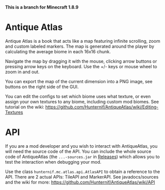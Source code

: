 **This is a branch for Minecraft 1.8.9**

Antique Atlas
=============

Antique Atlas is a book that acts like a map featuring infinite scrolling, zoom and custom labeled markers. The map is generated around the player by calculating the average biome in each 16x16 chunk.

Navigate the map by dragging it with the mouse, clicking arrow buttons or pressing arrow keys on the keyboard. Use the +/- keys or mouse wheel to zoom in and out.

You can export the map of the current dimension into a PNG image, see buttons on the right side of the GUI.

You can edit the configs to set which biome uses what texture, or even assign your own textures to any biome, including custom mod biomes. See tutorial on the wiki: https://github.com/Hunternif/AntiqueAtlas/wiki/Editing-Textures

API
===

If you are a mod developer and you wish to interact with AntiqueAtlas, you will need the source code of the API. You can include the whole source code of AntiqueAtlas (the `...-sources.jar` in [Releases](https://github.com/Hunternif/AntiqueAtlas/releases)) which allows you to test the  interaction when debugging your mod.

Use the class `hunternif.mc.atlas.api.AtlasAPI` to obtain a reference to the API. There are 2 actual APIs: TileAPI and MarkerAPI. See javadocs/sources and the wiki for more: https://github.com/Hunternif/AntiqueAtlas/wiki/API
